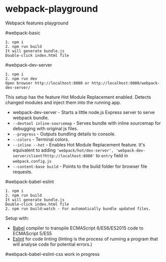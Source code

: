 # webpack-playground
Webpack features playground

#webpack-basic
````
1. npm i
2. npm run build
It will generate bundle.js
Double-click index.html file
````

#webpack-dev-server
````
1. npm i
2. npm run dev
Open browser http://localhost:8080 or http://localhost:8080/webpack-dev-server/
````
This setup has the feature Hot Module Replacement enabled. Detects changed modules and inject them into the running app.
- webpack-dev-server - Starts a little node.js Express server to serve webpack bundle.
- `--devtool inline-sourcemap` - Serves bundle with inline sourcemap for debugging with original js files.
- `--progress` - Outputs bundling details to console.
- `--colors` - Terminal colors.
- `--inline --hot` - Enables Hot Module Replacement feature. It's equivalent to adding
  `'webpack/hot/dev-server',
  'webpack-dev-server/client?http://localhost:8080'` to `entry` field in `webpack.config.js`
- `--content-base build` - Points to the build folder for browser file requests.

#webpack-babel-eslint
````
1. npm i
2. npm run build
It will generate bundle.js
Double-click index.html file
2. npm run build:watch - For automatically bundle updated files.
````
Setup with:
- [Babel](http://babeljs.io/) compiler to transpile ECMAScript 6/ES6/ES2015 code to ECMAScript 5/ES5
- [Eslint](http://eslint.org/) for code linting (linting is the process of running a program that will analyse code for potential errors.)

#webpack-babel-eslint-css
work in progress
